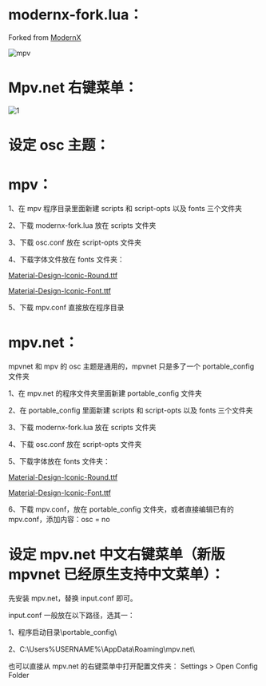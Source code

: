 # modernx-fork.lua：

Forked from [ModernX](https://github.com/zydezu/ModernX)

![mpv](https://github.com/chwt163/Mpv.netRrightClickMenuCN/assets/70951194/e752e6a3-d2ea-43b7-8dac-ea6d477e5b00)


# Mpv.net 右键菜单：


![1](https://github.com/chwt163/Mpv.netRrightClickMenuCN/assets/70951194/26be7888-003a-4222-ad11-85594cef6b41)



# 设定 osc 主题：

# mpv：

1、在 mpv 程序目录里面新建 scripts 和 script-opts 以及 fonts 三个文件夹

2、下载 modernx-fork.lua 放在 scripts 文件夹

3、下载 osc.conf 放在  script-opts 文件夹

4、下载字体文件放在 fonts 文件夹：

[Material-Design-Iconic-Round.ttf](https://github.com/chwt163/Mpv.netRrightClickMenuCN/raw/main/fonts/Material-Design-Iconic-Round.ttf)

[Material-Design-Iconic-Font.ttf](https://github.com/chwt163/Mpv.netRrightClickMenuCN/raw/main/fonts/Material-Design-Iconic-Font.ttf)

5、下载 mpv.conf 直接放在程序目录




# mpv.net：

mpvnet 和 mpv 的 osc 主题是通用的，mpvnet 只是多了一个 portable_config 文件夹

1、在 mpv.net 的程序文件夹里面新建 portable_config 文件夹

2、在 portable_config 里面新建 scripts 和 script-opts 以及 fonts 三个文件夹

3、下载 modernx-fork.lua 放在 scripts 文件夹

4、下载 osc.conf 放在  script-opts 文件夹

5、下载字体放在 fonts 文件夹：

[Material-Design-Iconic-Round.ttf](https://github.com/chwt163/Mpv.netRrightClickMenuCN/raw/main/fonts/Material-Design-Iconic-Round.ttf)

[Material-Design-Iconic-Font.ttf](https://github.com/chwt163/Mpv.netRrightClickMenuCN/raw/main/fonts/Material-Design-Iconic-Font.ttf)

6、下载 mpv.conf，放在 portable_config 文件夹，或者直接编辑已有的 mpv.conf，添加内容：osc = no



# 设定 mpv.net 中文右键菜单（新版 mpvnet 已经原生支持中文菜单）：

先安装 mpv.net，替换 input.conf 即可。

input.conf 一般放在以下路径，选其一：

1、程序启动目录\portable_config\ 

2、C:\Users\%USERNAME%\AppData\Roaming\mpv.net\

也可以直接从 mpv.net 的右键菜单中打开配置文件夹： Settings > Open Config Folder





